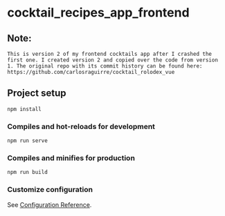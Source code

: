 # cocktail_recipes_app_frontend

## Note:
```
This is version 2 of my frontend cocktails app after I crashed the first one. I created version 2 and copied over the code from version 1. The original repo with its commit history can be found here: https://github.com/carlosraguirre/cocktail_rolodex_vue
```

## Project setup
```
npm install
```

### Compiles and hot-reloads for development
```
npm run serve
```

### Compiles and minifies for production
```
npm run build
```

### Customize configuration
See [Configuration Reference](https://cli.vuejs.org/config/).

